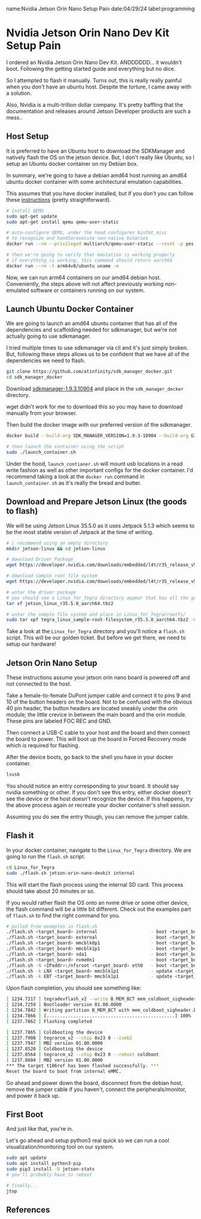 name:Nvidia Jetson Orin Nano Setup Pain
date:04/29/24
label:programming

# Nvidia Jetson Orin Nano Dev Kit Setup Pain

I ordered an Nvidia Jetson Orin Nano Dev Kit. ANDDDDDD... it wouldn't boot.
Following the getting started guide and everything but no dice.

So I attempted to flash it manually. Turns out, this is really really painful
when you don't have an ubuntu host. Despite the torture, I came away with a solution.

Also, Nvidia is a multi-trillion dollar company. It's pretty baffling that the documentation
and releases around Jetson Developer products are such a mess..

## Host Setup

It is preferred to have an Ubuntu host to download the SDKManager and natively flash the OS on the jetson device.
But, I don't really like Ubuntu, so I setup an Ubuntu docker container on my Debian box.

In summary, we're going to have a debian amd64 host running an amd64 ubuntu docker container with some architectural emulation capabilities.

This assumes that you have docker installed, but if you don't you can follow these [instructions](https://docs.docker.com/engine/install/debian/) (pretty straightforward).

```bash
# install QEMU
sudo apt-get update
sudo apt-get install qemu qemu-user-static

# auto-configure QEMU, under the hood configures binfmt_misc
# to recognize and handle/execute non-native binaries
docker run --rm --privileged multiarch/qemu-user-static --reset -p yes

# then we're going to verify that emulation is working properly
# if everything is working, this command should return aarch64
docker run --rm -t arm64v8/ubuntu uname -m
```

Now, we can run arm64 containers on our amd64 debian host. Conveniently, the steps above will
not affect previously working non-emulated software or containers running on our system.

## Launch Ubuntu Docker Container

We are going to launch an amd64 ubuntu container that has all of the dependencies and scaffolding
needed for sdkmanager, but we're not actually going to use sdkmanager.

I tried multiple times to use sdkmanager via cli and it's just simply broken. But, following these steps allows us
to be confident that we have all of the dependencies we need to flash.

```bash
git clone https://github.com/atinfinity/sdk_manager_docker.git
cd sdk_manager_docker
```

Download [sdkmanager-1.9.3.10904](https://developer.nvidia.com/downloads/sdkmanager/secure/clients/sdkmanager-1.9.3.10904/sdkmanager_1.9.3-10904_amd64.deb) and place in the `sdk_manager_docker` directory.

wget didn't work for me to download this so you may have to download manually from your browser.

Then build the docker image with our preferred version of the sdkmanager.

```bash
docker build --build-arg SDK_MANAGER_VERSION=1.9.3-10904 --build-arg GID=$(id -g) --build-arg UID=$(id -u) -t jetpack .

# then launch the container using the script
sudo ./launch_container.sh
```

Under the hood, `launch_contianer.sh` will mount usb locations in a read write fashion as well as other important configs
for the docker container. I'd recommend taking a look at the `docker run` command in `launch_container.sh` as it's really
the bread and butter.

## Download and Prepare Jetson Linux (the goods to flash)

We will be using Jetson Linux 35.5.0 as it uses Jetpack 5.1.3 which seems
to be the most stable version of Jetpack at the time of writing.

```bash
# i recommend using an empty directory
mkdir jetson-linux && cd jetson-linux

# download Driver Package
wget https://developer.nvidia.com/downloads/embedded/l4t/r35_release_v5.0/release/jetson_linux_r35.5.0_aarch64.tbz2

# download sample root file system
wget https://developer.nvidia.com/downloads/embedded/l4t/r35_release_v5.0/release/tegra_linux_sample-root-filesystem_r35.5.0_aarch64.tbz2

# untar the driver package
# you should see a Linux_for_Tegra directory appear that has all the goods
tar xf jetson_linux_r35.5.0_aarch64.tbz2

# untar the sample file system and place in Linux_for_Tegra/rootfs/
sudo tar xpf tegra_linux_sample-root-filesystem_r35.5.0_aarch64.tbz2 -C Linux_for_Tegra/rootfs/
```

Take a look at the `Linux_for_Tegra` directory and you'll notice a `flash.sh` script. This will be our golden ticket.
But before we get there, we need to setup our hardware!

## Jetson Orin Nano Setup

These instructions assume your jetson orin nano board is powered off and not connected to the host.

Take a female-to-female DuPont jumper cable and connect it to pins 9 and 10 of the button headers
on the board. Not to be confused with the obvious 40 pin header, the button headers are located sneakily
under the orin module; the little crevice in between the main board and the orin module. These pins are labeled FOC REC
and GND.

Then connect a USB-C cable to your host and the board and then connect the board to power.
This will boot up the board in Forced Recovery mode which is required for flashing.

After the device boots, go back to the shell you have in your docker container.

```bash
lsusb
```

You should notice an entry corresponding to your board. It should say nvidia something or other.
If you don't see this entry, either docker doesn't see the device or the host doesn't recognize the device.
If this happens, try the above process again or recreate your docker container's shell session.

Assuming you do see the entry though, you can remove the jumper cable.

## Flash it

In your docker container, navigate to the `Linux_for_Tegra` directory. We are going to run the `flash.sh` script.

```bash
cd Linux_for_Tegra
sudo ./flash.sh jetson-orin-nano-devkit internal
```

This will start the flash process using the internal SD card.
This process should take about 20 minutes or so.

If you would rather flash the OS onto an nvme drive or some other device, the flash command will be a little bit different.
Check out the examples part of `flash.sh` to find the right command for you.

```bash
# pulled from examples in flash.sh
./flash.sh <target_board> internal                    - boot <target_board> from on-board device (eMMC/SDCARD)
./flash.sh <target_board> external                    - boot <target_board> from external device
./flash.sh <target_board> mmcblk0p1                   - boot <target_board> from eMMC
./flash.sh <target_board> mmcblk1p1                   - boot <target_board> from SDCARD
./flash.sh <target_board> sda1                        - boot <target_board> from USB device
./flash.sh <target_board> nvme0n1                     - boot <target_board> from NVME storage device
./flash.sh -N <IPaddr>:/nfsroot <target_board> eth0   - boot <target_board> from NFS
./flash.sh -k LNX <target_board> mmcblk1p1            - update <target_board> kernel
./flash.sh -k EBT <target_board> mmcblk1p1            - update <target_board> bootloader
```

Upon flash completion, you should see something like:

```bash
[ 1234.7217 ] tegradevflash_v2 --write B_MEM_BCT mem_coldboot_sigheader.bct.encrypt
[ 1234.7259 ] Bootloader version 01.00.0000
[ 1234.7842 ] Writing partition B_MEM_BCT with mem_coldboot_sigheader.bct.encrypt [ 243712 bytes ]
[ 1234.7866 ] [................................................] 100%
[ 1237.7862 ] Flashing completed

[ 1237.7865 ] Coldbooting the device
[ 1237.7908 ] tegrarcm_v2 --chip 0x23 0 --ismb2
[ 1237.7947 ] MB2 version 01.00.0000
[ 1237.8520 ] Coldbooting the device
[ 1237.8564 ] tegrarcm_v2 --chip 0x23 0 --reboot coldboot
[ 1237.8604 ] MB2 version 01.00.0000
*** The target t186ref has been flashed successfully. ***
Reset the board to boot from internal eMMC.
```

Go ahead and power down the board, disconnect from the debian host, remove the jumper cable if you haven't,
connect the peripherals/monitor, and power it back up.

## First Boot

And just like that, you're in.

Let's go ahead and setup python3 real quick so we can run a cool visualization/monitoring tool on our system.

```bash
sudo apt update
sudo apt install python3-pip
sudo pip3 install -U jetson-stats
# you'll probably have to reboot

# finally...
jtop
```

## References
